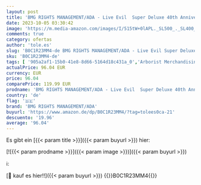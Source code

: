 ```yaml
---
layout: post
title: 'BMG RIGHTS MANAGEMENT/ADA - Live Evil  Super Deluxe 40th Anniversary Edition  [4LP Box]'
date: 2023-10-05 03:30:42
image: 'https://m.media-amazon.com/images/I/515tW+0lAPL._SL500_._SL400_.jpg'
comments: true
category: ofertas
author: 'tole.es'
slug: 'B0C1R23MM4-de BMG RIGHTS MANAGEMENT/ADA - Live Evil Super Deluxe 40th...'
sku: 'B0C1R23MM4-de'
tags: [ '905a2af1-15b0-41e8-8d66-5164d18c431a_0','Arborist Merchandising Root','Artist Pages Filter Nodes','Box-Set','Box-Sets','Custom Stores','Featured Categories','Formate','Heavy Metal','Limited Edition','Main Albums','Metal & Hardrock','Musik Kategorien','Musik-CDs & Vinyl','Regions','Regular Stores','Self Service','Shops','USA & Großbritannien','Vinyl','bmg rights management/ada','🇩🇪', ]
actualPrice: 96.04 EUR
currency: EUR
price: 96.04
comparePrice: 119.99 EUR
prodname: 'BMG RIGHTS MANAGEMENT/ADA - Live Evil  Super Deluxe 40th Anniversary Edition  [4LP Box]'
country: 'de'
flag: '🇩🇪'
brand: 'BMG RIGHTS MANAGEMENT/ADA'
buyurl: 'https://www.amazon.de/dp/B0C1R23MM4/?tag=tolees0ca-21'
descuento: '19.96'
average: '96.04'
---
```


Es gibt ein [{{< param title >}}]({{< param buyurl >}}) hier:

[![{{< param prodname >}}]({{< param image >}})]({{< param buyurl >}})

ℹ️:


[🛒 kauf es hier!!]({{< param buyurl >}})
{{<world>}}B0C1R23MM4{{</world>}}
